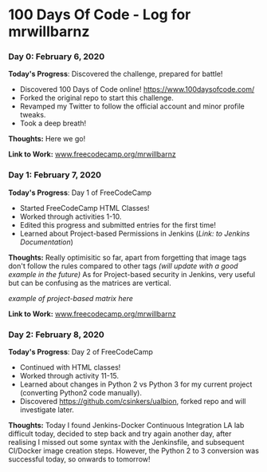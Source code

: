 # 100 Days Of Code - Log for mrwillbarnz

### Day 0: February 6, 2020

**Today's Progress**: Discovered the challenge, prepared for battle!
 - Discovered 100 Days of Code online! https://www.100daysofcode.com/
 - Forked the original repo to start this challenge. 
 - Revamped my Twitter to follow the official account and minor profile tweaks.
 - Took a deep breath!
 
**Thoughts:** Here we go!
 
**Link to Work:** www.freecodecamp.org/mrwillbarnz
 
 
### Day 1: February 7, 2020

**Today's Progress**: Day 1 of FreeCodeCamp
 - Started FreeCodeCamp HTML Classes!
 - Worked through activities 1-10.
 - Edited this progress and submitted entries for the first time!
 - Learned about Project-based Permissions in Jenkins (*Link: to Jenkins Documentation*)
 
**Thoughts:** Really optimisitic so far, apart from forgetting that image tags don't follow the rules compared to other tags *(will update with a good example in the future)* As for Project-based security in Jenkins, very useful but can be confusing as the matrices are vertical.

*example of project-based matrix here*

**Link to Work:** www.freecodecamp.org/mrwillbarnz

### Day 2: February 8, 2020
**Today's Progress**: Day 2 of FreeCodeCamp
- Continued with HTML classes!
- Worked through activity 11-15.
- Learned about changes in Python 2 vs Python 3 for my current project (converting Python2 code manually).
- Discovered https://github.com/csinkers/ualbion, forked repo and will investigate later.

**Thoughts:** Today I found Jenkins-Docker Continuous Integration LA lab difficult today, decided to step back and try again another day, after realising I missed out some syntax with the Jenkinsfile, and subsequent CI/Docker image creation steps. However, the Python 2 to 3 conversion was successful today, so onwards to tomorrow!

